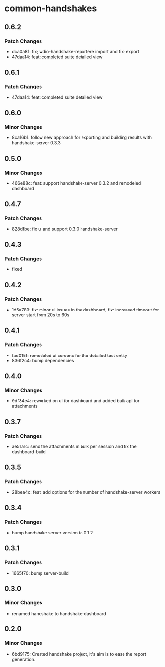 # common-handshakes

## 0.6.2

### Patch Changes

- dca0a81: fix; wdio-handshake-reportere import and fix; export
- 47daa14: feat: completed suite detailed view

## 0.6.1

### Patch Changes

- 47daa14: feat: completed suite detailed view

## 0.6.0

### Minor Changes

- 8ca16b1: follow new approach for exporting and building results with handshake-server 0.3.3

## 0.5.0

### Minor Changes

- 466e88c: feat: support handshake-server 0.3.2 and remodeled dashboard

## 0.4.7

### Patch Changes

- 828dfbe: fix ui and support 0.3.0 handshake-server

## 0.4.3

### Patch Changes

- fixed

## 0.4.2

### Patch Changes

- 1d5a789: fix: minor ui issues in the dashboard, fix: increased timeout for server start from 20s to 60s

## 0.4.1

### Patch Changes

- fad015f: remodeled ui screens for the detailed test entity
- 836f2c4: bump dependencies

## 0.4.0

### Minor Changes

- 9df34e4: reworked on ui for dashboard and added bulk api for attachments

## 0.3.7

### Patch Changes

- ae51a1c: send the attachments in bulk per session and fix the dashboard-build

## 0.3.5

### Patch Changes

- 28bea4c: feat: add options for the number of handshake-server workers

## 0.3.4

### Patch Changes

- bump handshake server version to 0.1.2

## 0.3.1

### Patch Changes

- 1665f70: bump server-build

## 0.3.0

### Minor Changes

- renamed handshake to handshake-dashboard

## 0.2.0

### Minor Changes

- 6bd9175: Created handshake project, it's aim is to ease the report generation.
